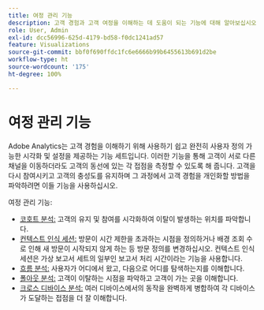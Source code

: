 ```yaml
---
title: 여정 관리 기능
description: 고객 경험과 고객 여정을 이해하는 데 도움이 되는 기능에 대해 알아보십시오.
role: User, Admin
exl-id: dcc56996-625d-4179-bd58-f0dc1241ad57
feature: Visualizations
source-git-commit: bbf0f690ffdc1fc6e6666b99b6455613b691d2be
workflow-type: ht
source-wordcount: '175'
ht-degree: 100%

---
```


# 여정 관리 기능

Adobe Analytics는 고객 경험을 이해하기 위해 사용하기 쉽고 완전히 사용자 정의 가능한 시각화 및 설정을 제공하는 기능 세트입니다. 이러한 기능을 통해 고객이 서로 다른 채널을 이동하더라도 고객의 동선에 있는 각 접점을 측정할 수 있도록 해 줍니다. 고객을 다시 참여시키고 고객의 충성도를 유지하며 그 과정에서 고객 경험을 개인화할 방법을 파악하려면 이들 기능을 사용하십시오.

여정 관리 기능:

* [코호트 분석:](visualizations/cohort-table/cohort-analysis.md) 고객의 유지 및 참여를 시각화하여 이탈이 발생하는 위치를 파악합니다.
* [컨텍스트 인식 세션:](../../components/vrs/vrs-report-time-processing.md) 방문이 시간 제한을 초과하는 시점을 정의하거나 배경 조회 수로 인해 새 방문이 시작되지 않게 하는 등 방문 정의를 변경하십시오. 컨텍스트 인식 세션은 가상 보고서 세트의 일부인 보고서 처리 시간이라는 기능을 사용합니다.
* [흐름 분석:](visualizations/c-flow/flow.md) 사용자가 어디에서 왔고, 다음으로 어디를 탐색하는지를 이해합니다.
* [폴아웃 분석:](visualizations/fallout/fallout-flow.md) 고객이 이탈하는 시점을 파악하고 고객이 가는 곳을 이해합니다.
* [크로스 디바이스 분석:](../../components/cda/overview.md) 여러 디바이스에서의 동작을 완벽하게 병합하여 각 디바이스가 도달하는 접점을 더 잘 이해합니다.
